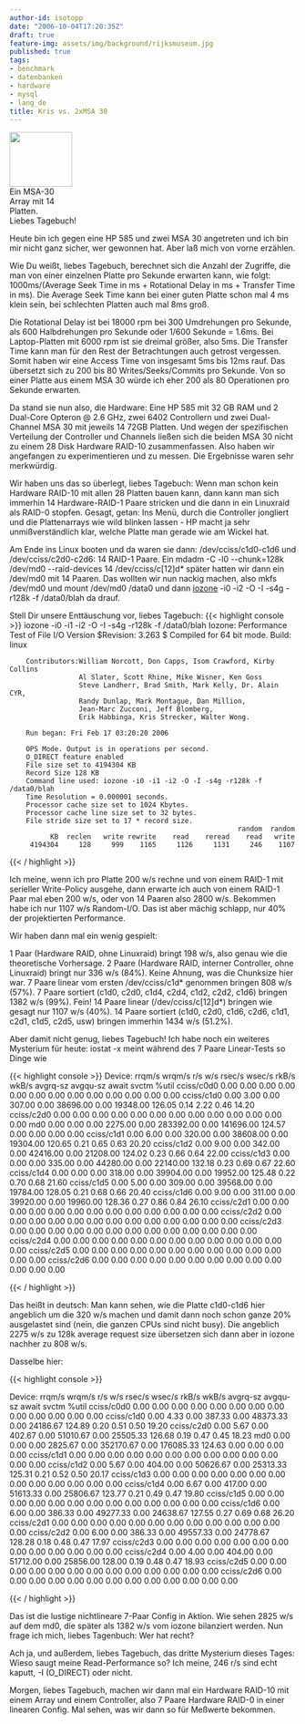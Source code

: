 ```yaml
---
author-id: isotopp
date: "2006-10-04T17:20:35Z"
draft: true
feature-img: assets/img/background/rijksmuseum.jpg
published: true
tags:
- benchmark
- datenbanken
- hardware
- mysql
- lang_de
title: Kris vs. 2xMSA 30
---
```

<div class="serendipity_imageComment_right" style="width: 110px"><div class="serendipity_imageComment_img"><!--s9ymdb:4089--><img width='110' height='96'  src="/uploads/msa30-prod.serendipityThumb.gif" alt="" /></div><div class="serendipity_imageComment_txt">Ein MSA-30 Array mit 14 Platten.</div></div> Liebes Tagebuch!

Heute bin ich gegen eine HP 585 und zwei MSA 30 angetreten und ich bin mir nicht ganz sicher, wer gewonnen hat. Aber laß mich von vorne erzählen.

Wie Du weißt, liebes Tagebuch, berechnet sich die Anzahl der Zugriffe, die man von einer einzelnen Platte pro Sekunde erwarten kann, wie folgt: 1000ms/(Average Seek Time in ms + Rotational Delay in ms + Transfer Time in ms). Die Average Seek Time kann bei einer guten Platte schon mal 4 ms klein sein, bei schlechten Platten auch mal 8ms groß. 

Die Rotational Delay ist bei 18000 rpm bei 300 Umdrehungen pro Sekunde, als 600 Halbdrehungen pro Sekunde oder 1/600 Sekunde = 1.6ms. Bei Laptop-Platten mit 6000 rpm ist sie dreimal größer, also 5ms. Die Transfer Time kann man für den Rest der Betrachtungen auch getrost vergessen. Somit haben wir eine Access Time von insgesamt 5ms bis 12ms rauf. Das übersetzt sich zu 200 bis 80 Writes/Seeks/Commits pro Sekunde. Von so einer Platte aus einem MSA 30 würde ich eher 200 als 80 Operationen pro Sekunde erwarten.

Da stand sie nun also, die Hardware: Eine HP 585 mit 32 GB RAM und 2 Dual-Core Opteron @ 2.6 GHz, zwei 6402 Controllern und zwei Dual-Channel MSA 30 mit jeweils 14 72GB Platten. Und wegen der spezifischen Verteilung der Controller und Channels ließen sich die beiden MSA 30 nicht zu einem 28 Disk Hardware RAID-10 zusammenfassen. Also haben wir angefangen zu experimentieren und zu messen. Die Ergebnisse waren sehr merkwürdig.


Wir haben uns das so überlegt, liebes Tagebuch: Wenn man schon kein Hardware RAID-10 mit allen 28 Platten bauen kann, dann kann man sich immerhin 14 Hardware-RAID-1 Paare stricken und die dann in ein Linuxraid als RAID-0 stopfen. Gesagt, getan: Ins Menü, durch die Controller jongliert und die Plattenarrays wie wild blinken lassen - HP macht ja sehr unmißverständlich klar, welche Platte man gerade wie am Wickel hat.

Am Ende ins Linux booten und da waren sie dann: /dev/cciss/c1d0-c1d6 und /dev/cciss/c2d0-c2d6: 14 RAID-1 Paare. Ein mdadm -C -l0 --chunk=128k /dev/md0 --raid-devices 14 /dev/cciss/c[12]d* später hatten wir dann ein /dev/md0 mit 14 Paaren. Das wollten wir nun nackig machen, also mkfs /dev/md0 und mount /dev/md0 /data0 und dann <a href="http://www.iozone.org">iozone</a> -i0 -i2 -O -I -s4g -r128k -f /data0/blah da drauf.

Stell Dir unsere Enttäuschung vor, liebes Tagebuch: 
{{< highlight console >}}
iozone -i0 -i1 -i2 -O -I -s4g -r128k -f /data0/blah
        Iozone: Performance Test of File I/O
                Version $Revision: 3.263 $
                Compiled for 64 bit mode.
                Build: linux

        Contributors:William Norcott, Don Capps, Isom Crawford, Kirby Collins
                     Al Slater, Scott Rhine, Mike Wisner, Ken Goss
                     Steve Landherr, Brad Smith, Mark Kelly, Dr. Alain CYR,
                     Randy Dunlap, Mark Montague, Dan Million,
                     Jean-Marc Zucconi, Jeff Blomberg,
                     Erik Habbinga, Kris Strecker, Walter Wong.

        Run began: Fri Feb 17 03:20:20 2006

        OPS Mode. Output is in operations per second.
        O_DIRECT feature enabled
        File size set to 4194304 KB
        Record Size 128 KB
        Command line used: iozone -i0 -i1 -i2 -O -I -s4g -r128k -f /data0/blah
        Time Resolution = 0.000001 seconds.
        Processor cache size set to 1024 Kbytes.
        Processor cache line size set to 32 bytes.
        File stride size set to 17 * record size.
                                                            random  random
              KB  reclen   write rewrite    read    reread    read   write
         4194304     128     999    1165     1126     1131     246    1107

{{< / highlight >}}


Ich meine, wenn ich pro Platte 200 w/s rechne und von einem RAID-1 mit serieller Write-Policy ausgehe, dann erwarte ich auch von einem RAID-1 Paar mal eben 200 w/s, oder von 14 Paaren also 2800 w/s. Bekommen habe ich nur 1107 w/s Random-I/O. Das ist aber mächig schlapp, nur 40% der projektierten Performance.

Wir haben dann mal ein wenig gespielt:

1 Paar (Hardware RAID, ohne Linuxraid) bringt 198 w/s, also genau wie die theoretische Vorhersage.
2 Paare (Hardware RAID, interner Controller, ohne Linuxraid) bringt nur 336 w/s (84%). Keine Ahnung, was die Chunksize hier war.
7 Paare linear vom ersten /dev/cciss/c1d* genommen bringen 808 w/s (57%).
7 Paare sortiert (c1d0, c2d0, c1d4, c2d4, c1d2, c2d2, c1d6) bringen 1382 w/s (99%). Fein!
14 Paare linear (/dev/cciss/c[12]d*) bringen wie gesagt nur 1107 w/s (40%).
14 Paare sortiert (c1d0, c2d0, c1d6, c2d6, c1d1, c2d1, c1d5, c2d5, usw) bringen immerhin 1434 w/s (51.2%).

Aber damit nicht genug, liebes Tagebuch! Ich habe noch ein weiteres Mysterium für heute: iostat -x meint während des 7 Paare Linear-Tests so Dinge wie


{{< highlight console >}}
Device:    rrqm/s wrqm/s   r/s   w/s  rsec/s  wsec/s    rkB/s    wkB/s avgrq-sz avgqu-sz   await  svctm  %util
cciss/c0d0   0.00   0.00  0.00  0.00    0.00    0.00     0.00     0.00     0.00     0.00    0.00   0.00   0.00
cciss/c1d0   0.00   3.00  0.00 307.00    0.00 38696.00     0.00 19348.00   126.05     0.14    2.22   0.46  14.20
cciss/c2d0   0.00   0.00  0.00  0.00    0.00    0.00     0.00     0.00     0.00     0.00    0.00   0.00   0.00
md0          0.00   0.00  0.00 2275.00    0.00 283392.00     0.00 141696.00   124.57     0.00    0.00   0.00   0.00
cciss/c1d1   0.00   6.00  0.00 320.00    0.00 38608.00     0.00 19304.00   120.65     0.21    0.65   0.63  20.20
cciss/c1d2   0.00   9.00  0.00 342.00    0.00 42416.00     0.00 21208.00   124.02     0.23    0.66   0.64  22.00
cciss/c1d3   0.00   0.00  0.00 335.00    0.00 44280.00     0.00 22140.00   132.18     0.23    0.69   0.67  22.60
cciss/c1d4   0.00   0.00  0.00 318.00    0.00 39904.00     0.00 19952.00   125.48     0.22    0.70   0.68  21.60
cciss/c1d5   0.00   5.00  0.00 309.00    0.00 39568.00     0.00 19784.00   128.05     0.21    0.68   0.66  20.40
cciss/c1d6   0.00   9.00  0.00 311.00    0.00 39920.00     0.00 19960.00   128.36     0.27    0.86   0.84  26.10
cciss/c2d1   0.00   0.00  0.00  0.00    0.00    0.00     0.00     0.00     0.00     0.00    0.00   0.00   0.00
cciss/c2d2   0.00   0.00  0.00  0.00    0.00    0.00     0.00     0.00     0.00     0.00    0.00   0.00   0.00
cciss/c2d3   0.00   0.00  0.00  0.00    0.00    0.00     0.00     0.00     0.00     0.00    0.00   0.00   0.00
cciss/c2d4   0.00   0.00  0.00  0.00    0.00    0.00     0.00     0.00     0.00     0.00    0.00   0.00   0.00
cciss/c2d5   0.00   0.00  0.00  0.00    0.00    0.00     0.00     0.00     0.00     0.00    0.00   0.00   0.00
cciss/c2d6   0.00   0.00  0.00  0.00    0.00    0.00     0.00     0.00     0.00     0.00    0.00   0.00   0.00

{{< / highlight >}}


Das heißt in deutsch: Man kann sehen, wie die Platte c1d0-c1d6 hier angeblich um die 320 w/s machen und damit dann noch schon ganze 20% ausgelastet sind (nein, die ganzen CPUs sind nicht busy). Die angeblich 2275 w/s zu 128k average request size übersetzen sich dann aber in iozone nachher zu 808 w/s.

Dasselbe hier:


{{< highlight console >}}

Device:    rrqm/s wrqm/s   r/s   w/s  rsec/s  wsec/s    rkB/s    wkB/s avgrq-sz avgqu-sz   await  svctm  %util
cciss/c0d0   0.00   0.00  0.00  0.00    0.00    0.00     0.00     0.00     0.00     0.00    0.00   0.00   0.00
cciss/c1d0   0.00   4.33  0.00 387.33    0.00 48373.33     0.00 24186.67   124.89     0.20    0.51   0.50  19.20
cciss/c2d0   0.00   5.67  0.00 402.67    0.00 51010.67     0.00 25505.33   126.68     0.19    0.47   0.45  18.23
md0          0.00   0.00  0.00 2825.67    0.00 352170.67     0.00 176085.33   124.63     0.00    0.00   0.00   0.00
cciss/c1d1   0.00   0.00  0.00  0.00    0.00    0.00     0.00     0.00     0.00     0.00    0.00   0.00   0.00
cciss/c1d2   0.00   5.67  0.00 404.00    0.00 50626.67     0.00 25313.33   125.31     0.21    0.52   0.50  20.17
cciss/c1d3   0.00   0.00  0.00  0.00    0.00    0.00     0.00     0.00     0.00     0.00    0.00   0.00   0.00
cciss/c1d4   0.00   6.67  0.00 417.00    0.00 51613.33     0.00 25806.67   123.77     0.21    0.49   0.47  19.80
cciss/c1d5   0.00   0.00  0.00  0.00    0.00    0.00     0.00     0.00     0.00     0.00    0.00   0.00   0.00
cciss/c1d6   0.00   6.00  0.00 386.33    0.00 49277.33     0.00 24638.67   127.55     0.27    0.69   0.68  26.20
cciss/c2d1   0.00   0.00  0.00  0.00    0.00    0.00     0.00     0.00     0.00     0.00    0.00   0.00   0.00
cciss/c2d2   0.00   6.00  0.00 386.33    0.00 49557.33     0.00 24778.67   128.28     0.18    0.48   0.47  17.97
cciss/c2d3   0.00   0.00  0.00  0.00    0.00    0.00     0.00     0.00     0.00     0.00    0.00   0.00   0.00
cciss/c2d4   0.00   4.00  0.00 404.00    0.00 51712.00     0.00 25856.00   128.00     0.19    0.48   0.47  18.93
cciss/c2d5   0.00   0.00  0.00  0.00    0.00    0.00     0.00     0.00     0.00     0.00    0.00   0.00   0.00
cciss/c2d6   0.00   0.00  0.00  0.00    0.00    0.00     0.00     0.00     0.00     0.00    0.00   0.00   0.00

{{< / highlight >}}


Das ist die lustige nichtlineare 7-Paar Config in Aktion. Wie sehen 2825 w/s auf dem md0, die später als 1382 w/s vom iozone bilanziert werden. Nun frage ich mich, liebes Tagenbuch: Wer hat recht?

Ach ja, und außerdem, liebes Tagebuch, das dritte Mysterium dieses Tages: Wieso saugt meine Read-Performance so? Ich meine, 246 r/s sind echt kaputt, -I (O_DIRECT) oder nicht.

Morgen, liebes Tagebuch, machen wir dann mal ein Hardware RAID-10 mit einem Array und einem Controller, also 7 Paare Hardware RAID-0 in einer linearen Config. Mal sehen, was wir dann so für Meßwerte bekommen.
